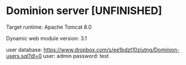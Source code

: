 # Dominion server [UNFINISHED]

Target runtime: Apache Tomcat 8.0

Dynamic web module version: 3.1

user database: https://www.dropbox.com/s/ee1bdzt10ziutng/Dominion-users.sql?dl=0
user: admin
password: test
